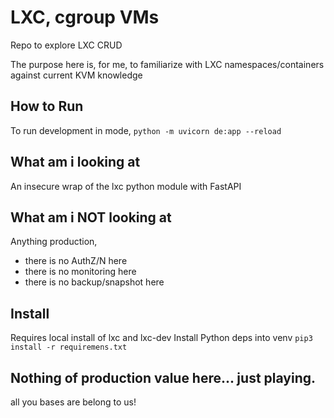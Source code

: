 # LXC, cgroup VMs 
Repo to explore LXC CRUD

The purpose here is, for me, to familiarize with LXC 
namespaces/containers against current KVM knowledge

## How to Run
To run development in mode, `python -m uvicorn de:app --reload`

## What am i looking at
An insecure wrap of the lxc python module with FastAPI

## What am i NOT looking at
Anything production, 
 - there is no AuthZ/N here
 - there is no monitoring here
 - there is no backup/snapshot here

## Install 
Requires local install of lxc and lxc-dev
Install Python deps into venv `pip3 install -r requiremens.txt`

## Nothing of production value here... just playing.
all you bases are belong to us!


